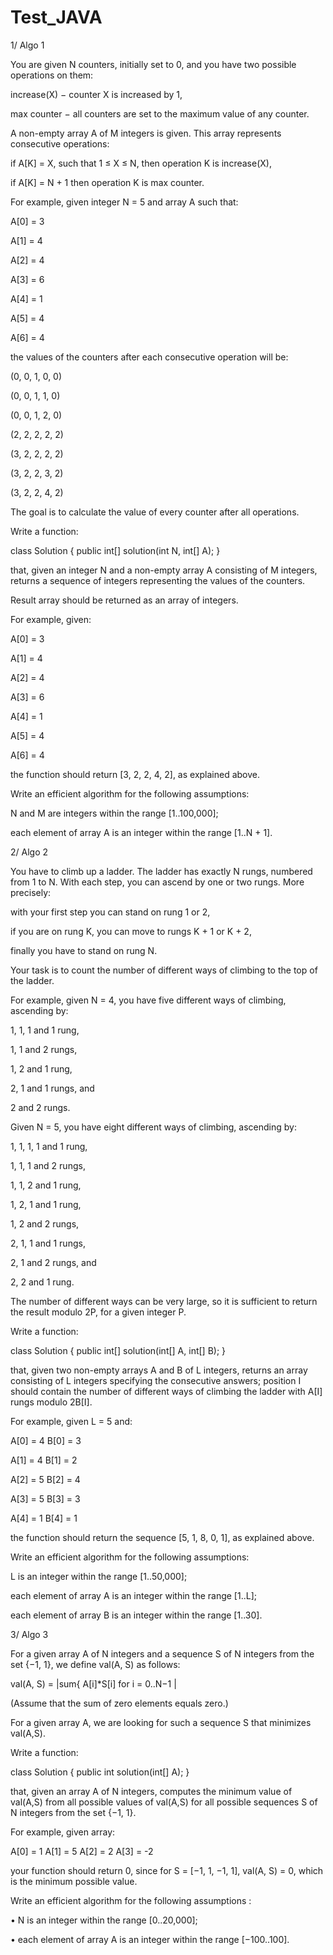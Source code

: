 # Test_JAVA

1/ Algo 1

You are given N counters, initially set to 0, and you have two possible operations on them:

increase(X) − counter X is increased by 1,

max counter − all counters are set to the maximum value of any counter.

A non-empty array A of M integers is given. This array represents consecutive operations:

if A[K] = X, such that 1 ≤ X ≤ N, then operation K is increase(X),

if A[K] = N + 1 then operation K is max counter.

For example, given integer N = 5 and array A such that:

A[0] = 3

A[1] = 4

A[2] = 4

A[3] = 6

A[4] = 1

A[5] = 4

A[6] = 4


the values of the counters after each consecutive operation will be:

(0, 0, 1, 0, 0)

(0, 0, 1, 1, 0)

(0, 0, 1, 2, 0)

(2, 2, 2, 2, 2)

(3, 2, 2, 2, 2)

(3, 2, 2, 3, 2)

(3, 2, 2, 4, 2)


The goal is to calculate the value of every counter after all operations.

Write a function:

class Solution { public int[] solution(int N, int[] A); }

that, given an integer N and a non-empty array A consisting of M integers, returns a sequence of integers representing the values of the counters.

Result array should be returned as an array of integers.

For example, given:

A[0] = 3

A[1] = 4

A[2] = 4

A[3] = 6

A[4] = 1

A[5] = 4

A[6] = 4

the function should return [3, 2, 2, 4, 2], as explained above.

Write an efficient algorithm for the following assumptions:

N and M are integers within the range [1..100,000];

each element of array A is an integer within the range [1..N + 1].



2/ Algo 2

You have to climb up a ladder. The ladder has exactly N rungs, numbered from 1 to N. With each step, you can ascend by one or two rungs. More precisely:

with your first step you can stand on rung 1 or 2,

if you are on rung K, you can move to rungs K + 1 or K + 2,

finally you have to stand on rung N.

Your task is to count the number of different ways of climbing to the top of the ladder.


For example, given N = 4, you have five different ways of climbing, ascending by:

1, 1, 1 and 1 rung,

1, 1 and 2 rungs,

1, 2 and 1 rung,

2, 1 and 1 rungs, and

2 and 2 rungs.


Given N = 5, you have eight different ways of climbing, ascending by:

1, 1, 1, 1 and 1 rung,

1, 1, 1 and 2 rungs,

1, 1, 2 and 1 rung,

1, 2, 1 and 1 rung,

1, 2 and 2 rungs,

2, 1, 1 and 1 rungs,

2, 1 and 2 rungs, and

2, 2 and 1 rung.


The number of different ways can be very large, so it is sufficient to return the result modulo 2P, for a given integer P.

Write a function:

class Solution { public int[] solution(int[] A, int[] B); }

that, given two non-empty arrays A and B of L integers, returns an array consisting of L integers specifying the consecutive answers; position I should contain the number of different ways of climbing the ladder with A[I] rungs modulo 2B[I].


For example, given L = 5 and:

A[0] = 4 B[0] = 3

A[1] = 4 B[1] = 2

A[2] = 5 B[2] = 4

A[3] = 5 B[3] = 3

A[4] = 1 B[4] = 1

the function should return the sequence [5, 1, 8, 0, 1], as explained above.

Write an efficient algorithm for the following assumptions:

L is an integer within the range [1..50,000];

each element of array A is an integer within the range [1..L];

each element of array B is an integer within the range [1..30].


3/ Algo 3

For a given array A of N integers and a sequence S of N integers from the set {−1, 1}, we define val(A, S) as follows:

val(A, S) = |sum{ A[i]*S[i] for i = 0..N−1 |

(Assume that the sum of zero elements equals zero.)

For a given array A, we are looking for such a sequence S that minimizes val(A,S).

Write a function:

class Solution { public int solution(int[] A); }

that, given an array A of N integers, computes the minimum value of val(A,S) from all possible values of val(A,S) for all possible sequences S of N integers from the set {−1, 1}.

For example, given array:

A[0] = 1 A[1] = 5 A[2] = 2 A[3] = -2

your function should return 0, since for S = [−1, 1, −1, 1], val(A, S) = 0, which is the minimum possible value.

Write an efficient algorithm for the following assumptions :

• N is an integer within the range [0..20,000];

• each element of array A is an integer within the range [−100..100].
